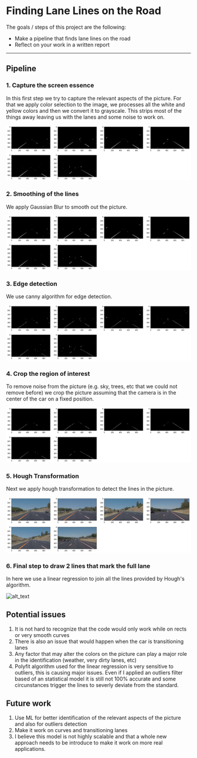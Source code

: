 # **Finding Lane Lines on the Road** 

The goals / steps of this project are the following:
* Make a pipeline that finds lane lines on the road
* Reflect on your work in a written report


[//]: # (Image References)

[pipeline1]: ./examples/pipeline1.png "Pipeline - Step 1"
[pipeline2]: ./examples/pipeline2.png "Pipeline - Step 2"
[pipeline3]: ./examples/pipeline3.png "Pipeline - Step 3"
[pipeline4]: ./examples/pipeline4.png "Pipeline - Step 4"
[pipeline5]: ./examples/pipeline5.png "Pipeline - Step 5"
[pipeline6]: ./examples/pipeline6.gif "Pipeline - Step 6"

---

## Pipeline


### 1. Capture the screen essence

In this first step we try to capture the relevant aspects of the picture. For that we apply color selection to the image, we processes all the white and yellow colors and then we convert it to grayscale. This strips most of the things away leaving us with the lanes and some noise to work on.

![alt text][pipeline1]

### 2. Smoothing of the lines

We apply Gaussian Blur to smooth out the picture.

![alt text][pipeline2]

### 3. Edge detection

We use canny algorithm for edge detection.

![alt text][pipeline3]

### 4. Crop the region of interest

To remove noise from the picture (e.g. sky, trees, etc that we could not remove before) we crop the picture assuming that the camera is in the center of the car on a fixed position.

![alt text][pipeline4]

### 5. Hough Transformation

Next we apply hough transformation to detect the lines in the picture.

![alt_text][pipeline5]

### 6. Final step to draw 2 lines that mark the full lane

In here we use a linear regression to join all the lines provided by Hough's algorithm.

![alt_text][pipeline6]

## Potential issues

1. It is not hard to recognize that the code would only work while on rects or very smooth curves
2. There is also an issue that would happen when the car is transitioning lanes
3. Any factor that may alter the colors on the picture can play a major role in the identification (weather, very dirty lanes, etc)
4. Polyfit algorithm used for the linear regression is very sensitive to outliers, this is causing major issues. Even if I applied an outliers filter based of an statistical model it is still not 100% accurate and some circunstances trigger the lines to severly deviate from the standard.

## Future work
1. Use ML for better identification of the relevant aspects of the picture and also for outliers detection
2. Make it work on curves and transitioning lanes
3. I believe this model is not highly scalable and that a whole new approach needs to be introduce to make it work on more real applications.
